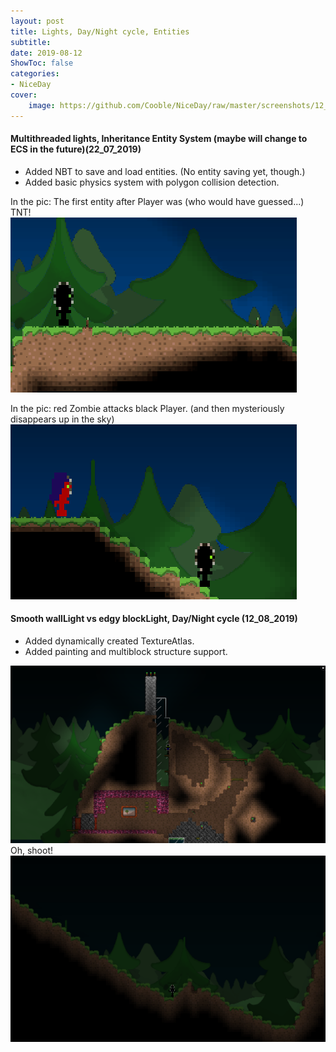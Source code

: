 ```yaml
---
layout: post
title: Lights, Day/Night cycle, Entities
subtitle: 
date: 2019-08-12
ShowToc: false
categories:
- NiceDay
cover:
    image: https://github.com/Cooble/NiceDay/raw/master/screenshots/12_08_2019.png
---
```


#### Multithreaded lights,  Inheritance Entity System (maybe will change to ECS in the future)(22_07_2019)  
- Added NBT to save and load entities. (No entity saving yet, though.)  
- Added basic physics system with polygon collision detection.  

In the pic: The first entity after Player was (who would have guessed...) TNT!  
![screenshot](https://github.com/Cooble/NiceDay/raw/master/screenshots/22_07_2019_00.gif#center)  

In the pic: red Zombie attacks black Player.  (and then mysteriously disappears up in the sky)  
![screenshot](https://github.com/Cooble/NiceDay/raw/master/screenshots/22_07_2019_01.gif#center)   

#### Smooth wallLight vs edgy blockLight, Day/Night cycle (12_08_2019)  
- Added dynamically created TextureAtlas.  
- Added painting and multiblock structure support.  

![Alt text](https://github.com/Cooble/NiceDay/raw/master/screenshots/12_08_2019.png#center)   
Oh, shoot!   
![screenshot](https://github.com/Cooble/NiceDay/raw/master/screenshots/12_08_2019.gif#center) 
  
